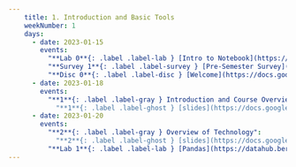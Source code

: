 ```yaml
---
    title: 1. Introduction and Basic Tools
    weekNumber: 1
    days:
      - date: 2023-01-15
        events:
          "**Lab 0**{: .label .label-lab } [Intro to Notebook](https://datahub.berkeley.edu/hub/user-redirect/git-pull?repo=https%3A%2F%2Fgithub.com%2FUCB-Econ-148%2Fsp23-student&branch=main&urlpath=retro%2Ftree%2Fsp23-student%2Flab%2Flab00%2Flab00.ipynb) (Optional)": 
          "**Survey 1**{: .label .label-survey } [Pre-Semester Survey](https://forms.gle/XN5AveK5PxgkzXoy6) **(due Jan. 20)**":
          "**Disc 0**{: .label .label-disc } [Welcome](https://docs.google.com/presentation/d/1OGRhmpY8DoRwdbCKyHQxtvFvP8qPrIjv40n4Ef5P2ZA/edit?usp=sharing) (just read the slides; no sections this week)":
      - date: 2023-01-18
        events:
          "**1**{: .label .label-gray } Introduction and Course Overview":
            "**1**{: .label .label-ghost } [slides](https://docs.google.com/presentation/d/1479YAs9_GTqfqoP0zaPqdcOpizHbhFKfUhy02T-XwDo/edit?usp=sharing) • video"
      - date: 2023-01-20
        events:
          "**2**{: .label .label-gray } Overview of Technology":
            "**2**{: .label .label-ghost } [slides](https://docs.google.com/presentation/d/1E1xx8icIl897uPug6eTCqRm_5Pgpo4YCpktgmtS17ro/edit?usp=sharing) • video"
          "**Lab 1**{: .label .label-lab } [Pandas](https://datahub.berkeley.edu/hub/user-redirect/git-pull?repo=https%3A%2F%2Fgithub.com%2FUCB-Econ-148%2Fsp23-student&branch=main&urlpath=lab%2Ftree%2Fsp23-student%2Flab%2Flab01%2Flab01.ipynb) **(due Jan. 26)**":
---
```

